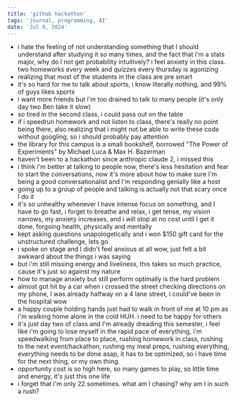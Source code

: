 ```yaml
---
title: 'github hackathon'
tags: 'journal, programming, AI'
date: 'Jul 9, 2024'
---
```


- i hate the feeling of not understanding something that I should understand after studying it so many times, and the fact that i'm a stats major, why do I not get probability intuitively? i feel anxiety in this class. two homeworks every week and quizzes every thursday is agonizing
- realizing that most of the students in the class are pre smart
- it's so hard for me to talk about sports, i know literally nothing, and 99% of guys likes sports
- i want more friends but i'm too drained to talk to many people (it's only day two Ben take it slow)
- so tired in the second class, i could pass out on the table
- if i speedrun homework and not listen to class, there's really no point being there, also realizing that i might not be able to write these code without googling, so i should probably pay attention
- the library for this campus is a small bookshelf, borrowed "The Power of Experiments" by Michael Luca & Max H. Bazerman
- haven't been to a hackathon since anthropic claude 2, i missed this
- i think i'm better at talking to people now, there's less hesitation and fear to start the conversations, now it's more about how to make sure I'm being a good conversationalist and I'm responding genially like a host
- going up to a group of people and talking is actually not that scary once I do it
- it's so unhealthy whenever I have intense focus on something, and I have to go fast, i forget to breathe and relax, i get tense, my vision narrows, my anxiety increases, and i will stop at no cost until I get it done, forgoing health, physically and mentally
- kept asking questions unapologetically and i won $150 gift card for the unstructured challenge, lets go
- i spoke on stage and I didn't feel anxious at all wow, just felt a bit awkward about the things i was saying
- but i'm still missing energy and liveliness, this takes so much practice, cause it's just so against my nature
- how to manage anxiety but still perform optimally is the hard problem
- almost got hit by a car when i crossed the street checking directions on my phone, I was already halfway on a 4 lane street, i could've been in the hospital wow
- a happy couple holding hands just had to walk in front of me at 10 pm as i'm walking home alone in the cold HUH. i need to be happy for others
- it's just day two of class and I'm already dreading this semester, i feel like i'm going to lose myself in the rapid pace of everything, i'm speedwalking from place to place, rushing homework in class, rushing to the next event/hackathon, rushing my meal preps, rushing everything, everything needs to be done asap, it has to be optimized, so i have time for the next thing, or my own thing.
- opportunity cost is so high here, so many games to play, so little time and energy, it's just this one life
- i forget that i'm only 22 sometimes. what am I chasing? why am I in such a rush?
